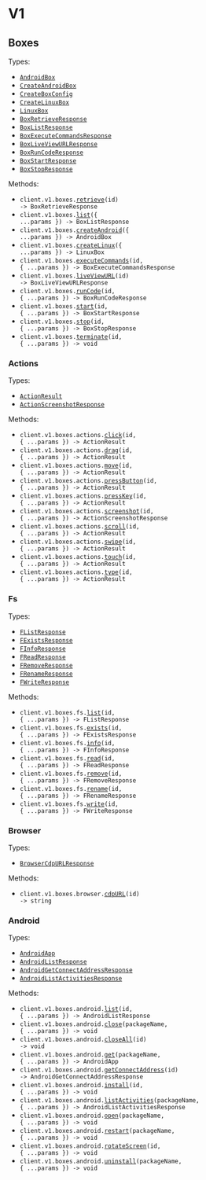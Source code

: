 # V1

## Boxes

Types:

- <code><a href="./src/resources/v1/boxes/boxes.ts">AndroidBox</a></code>
- <code><a href="./src/resources/v1/boxes/boxes.ts">CreateAndroidBox</a></code>
- <code><a href="./src/resources/v1/boxes/boxes.ts">CreateBoxConfig</a></code>
- <code><a href="./src/resources/v1/boxes/boxes.ts">CreateLinuxBox</a></code>
- <code><a href="./src/resources/v1/boxes/boxes.ts">LinuxBox</a></code>
- <code><a href="./src/resources/v1/boxes/boxes.ts">BoxRetrieveResponse</a></code>
- <code><a href="./src/resources/v1/boxes/boxes.ts">BoxListResponse</a></code>
- <code><a href="./src/resources/v1/boxes/boxes.ts">BoxExecuteCommandsResponse</a></code>
- <code><a href="./src/resources/v1/boxes/boxes.ts">BoxLiveViewURLResponse</a></code>
- <code><a href="./src/resources/v1/boxes/boxes.ts">BoxRunCodeResponse</a></code>
- <code><a href="./src/resources/v1/boxes/boxes.ts">BoxStartResponse</a></code>
- <code><a href="./src/resources/v1/boxes/boxes.ts">BoxStopResponse</a></code>

Methods:

- <code title="get /boxes/{id}">client.v1.boxes.<a href="./src/resources/v1/boxes/boxes.ts">retrieve</a>(id) -> BoxRetrieveResponse</code>
- <code title="get /boxes">client.v1.boxes.<a href="./src/resources/v1/boxes/boxes.ts">list</a>({ ...params }) -> BoxListResponse</code>
- <code title="post /boxes/android">client.v1.boxes.<a href="./src/resources/v1/boxes/boxes.ts">createAndroid</a>({ ...params }) -> AndroidBox</code>
- <code title="post /boxes/linux">client.v1.boxes.<a href="./src/resources/v1/boxes/boxes.ts">createLinux</a>({ ...params }) -> LinuxBox</code>
- <code title="post /boxes/{id}/commands">client.v1.boxes.<a href="./src/resources/v1/boxes/boxes.ts">executeCommands</a>(id, { ...params }) -> BoxExecuteCommandsResponse</code>
- <code title="get /boxes/{id}/live-view-url">client.v1.boxes.<a href="./src/resources/v1/boxes/boxes.ts">liveViewURL</a>(id) -> BoxLiveViewURLResponse</code>
- <code title="post /boxes/{id}/run-code">client.v1.boxes.<a href="./src/resources/v1/boxes/boxes.ts">runCode</a>(id, { ...params }) -> BoxRunCodeResponse</code>
- <code title="post /boxes/{id}/start">client.v1.boxes.<a href="./src/resources/v1/boxes/boxes.ts">start</a>(id, { ...params }) -> BoxStartResponse</code>
- <code title="post /boxes/{id}/stop">client.v1.boxes.<a href="./src/resources/v1/boxes/boxes.ts">stop</a>(id, { ...params }) -> BoxStopResponse</code>
- <code title="post /boxes/{id}/terminate">client.v1.boxes.<a href="./src/resources/v1/boxes/boxes.ts">terminate</a>(id, { ...params }) -> void</code>

### Actions

Types:

- <code><a href="./src/resources/v1/boxes/actions.ts">ActionResult</a></code>
- <code><a href="./src/resources/v1/boxes/actions.ts">ActionScreenshotResponse</a></code>

Methods:

- <code title="post /boxes/{id}/actions/click">client.v1.boxes.actions.<a href="./src/resources/v1/boxes/actions.ts">click</a>(id, { ...params }) -> ActionResult</code>
- <code title="post /boxes/{id}/actions/drag">client.v1.boxes.actions.<a href="./src/resources/v1/boxes/actions.ts">drag</a>(id, { ...params }) -> ActionResult</code>
- <code title="post /boxes/{id}/actions/move">client.v1.boxes.actions.<a href="./src/resources/v1/boxes/actions.ts">move</a>(id, { ...params }) -> ActionResult</code>
- <code title="post /boxes/{id}/actions/press-button">client.v1.boxes.actions.<a href="./src/resources/v1/boxes/actions.ts">pressButton</a>(id, { ...params }) -> ActionResult</code>
- <code title="post /boxes/{id}/actions/press-key">client.v1.boxes.actions.<a href="./src/resources/v1/boxes/actions.ts">pressKey</a>(id, { ...params }) -> ActionResult</code>
- <code title="post /boxes/{id}/actions/screenshot">client.v1.boxes.actions.<a href="./src/resources/v1/boxes/actions.ts">screenshot</a>(id, { ...params }) -> ActionScreenshotResponse</code>
- <code title="post /boxes/{id}/actions/scroll">client.v1.boxes.actions.<a href="./src/resources/v1/boxes/actions.ts">scroll</a>(id, { ...params }) -> ActionResult</code>
- <code title="post /boxes/{id}/actions/swipe">client.v1.boxes.actions.<a href="./src/resources/v1/boxes/actions.ts">swipe</a>(id, { ...params }) -> ActionResult</code>
- <code title="post /boxes/{id}/actions/touch">client.v1.boxes.actions.<a href="./src/resources/v1/boxes/actions.ts">touch</a>(id, { ...params }) -> ActionResult</code>
- <code title="post /boxes/{id}/actions/type">client.v1.boxes.actions.<a href="./src/resources/v1/boxes/actions.ts">type</a>(id, { ...params }) -> ActionResult</code>

### Fs

Types:

- <code><a href="./src/resources/v1/boxes/fs.ts">FListResponse</a></code>
- <code><a href="./src/resources/v1/boxes/fs.ts">FExistsResponse</a></code>
- <code><a href="./src/resources/v1/boxes/fs.ts">FInfoResponse</a></code>
- <code><a href="./src/resources/v1/boxes/fs.ts">FReadResponse</a></code>
- <code><a href="./src/resources/v1/boxes/fs.ts">FRemoveResponse</a></code>
- <code><a href="./src/resources/v1/boxes/fs.ts">FRenameResponse</a></code>
- <code><a href="./src/resources/v1/boxes/fs.ts">FWriteResponse</a></code>

Methods:

- <code title="get /boxes/{id}/fs/list">client.v1.boxes.fs.<a href="./src/resources/v1/boxes/fs.ts">list</a>(id, { ...params }) -> FListResponse</code>
- <code title="post /boxes/{id}/fs/exists">client.v1.boxes.fs.<a href="./src/resources/v1/boxes/fs.ts">exists</a>(id, { ...params }) -> FExistsResponse</code>
- <code title="get /boxes/{id}/fs/info">client.v1.boxes.fs.<a href="./src/resources/v1/boxes/fs.ts">info</a>(id, { ...params }) -> FInfoResponse</code>
- <code title="get /boxes/{id}/fs/read">client.v1.boxes.fs.<a href="./src/resources/v1/boxes/fs.ts">read</a>(id, { ...params }) -> FReadResponse</code>
- <code title="delete /boxes/{id}/fs">client.v1.boxes.fs.<a href="./src/resources/v1/boxes/fs.ts">remove</a>(id, { ...params }) -> FRemoveResponse</code>
- <code title="post /boxes/{id}/fs/rename">client.v1.boxes.fs.<a href="./src/resources/v1/boxes/fs.ts">rename</a>(id, { ...params }) -> FRenameResponse</code>
- <code title="post /boxes/{id}/fs/write">client.v1.boxes.fs.<a href="./src/resources/v1/boxes/fs.ts">write</a>(id, { ...params }) -> FWriteResponse</code>

### Browser

Types:

- <code><a href="./src/resources/v1/boxes/browser.ts">BrowserCdpURLResponse</a></code>

Methods:

- <code title="get /boxes/{id}/browser/connect-url/cdp">client.v1.boxes.browser.<a href="./src/resources/v1/boxes/browser.ts">cdpURL</a>(id) -> string</code>

### Android

Types:

- <code><a href="./src/resources/v1/boxes/android.ts">AndroidApp</a></code>
- <code><a href="./src/resources/v1/boxes/android.ts">AndroidListResponse</a></code>
- <code><a href="./src/resources/v1/boxes/android.ts">AndroidGetConnectAddressResponse</a></code>
- <code><a href="./src/resources/v1/boxes/android.ts">AndroidListActivitiesResponse</a></code>

Methods:

- <code title="get /boxes/{id}/android/apps">client.v1.boxes.android.<a href="./src/resources/v1/boxes/android.ts">list</a>(id, { ...params }) -> AndroidListResponse</code>
- <code title="post /boxes/{id}/android/apps/{packageName}/close">client.v1.boxes.android.<a href="./src/resources/v1/boxes/android.ts">close</a>(packageName, { ...params }) -> void</code>
- <code title="post /boxes/{id}/android/apps/close-all">client.v1.boxes.android.<a href="./src/resources/v1/boxes/android.ts">closeAll</a>(id) -> void</code>
- <code title="get /boxes/{id}/android/apps/{packageName}">client.v1.boxes.android.<a href="./src/resources/v1/boxes/android.ts">get</a>(packageName, { ...params }) -> AndroidApp</code>
- <code title="get /boxes/{id}/android/connect-address">client.v1.boxes.android.<a href="./src/resources/v1/boxes/android.ts">getConnectAddress</a>(id) -> AndroidGetConnectAddressResponse</code>
- <code title="post /boxes/{id}/android/apps">client.v1.boxes.android.<a href="./src/resources/v1/boxes/android.ts">install</a>(id, { ...params }) -> void</code>
- <code title="get /boxes/{id}/android/apps/{packageName}/activities">client.v1.boxes.android.<a href="./src/resources/v1/boxes/android.ts">listActivities</a>(packageName, { ...params }) -> AndroidListActivitiesResponse</code>
- <code title="post /boxes/{id}/android/apps/{packageName}/open">client.v1.boxes.android.<a href="./src/resources/v1/boxes/android.ts">open</a>(packageName, { ...params }) -> void</code>
- <code title="post /boxes/{id}/android/apps/{packageName}/restart">client.v1.boxes.android.<a href="./src/resources/v1/boxes/android.ts">restart</a>(packageName, { ...params }) -> void</code>
- <code title="post /boxes/{id}/android/screen/rotate">client.v1.boxes.android.<a href="./src/resources/v1/boxes/android.ts">rotateScreen</a>(id, { ...params }) -> void</code>
- <code title="delete /boxes/{id}/android/apps/{packageName}">client.v1.boxes.android.<a href="./src/resources/v1/boxes/android.ts">uninstall</a>(packageName, { ...params }) -> void</code>
